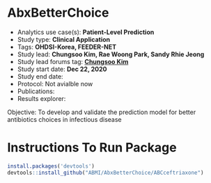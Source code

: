 AbxBetterChoice
======================

- Analytics use case(s): **Patient-Level Prediction**
- Study type: **Clinical Application**
- Tags: **OHDSI-Korea, FEEDER-NET**
- Study lead: **Chungsoo Kim, Rae Woong Park, Sandy Rhie Jeong**
- Study lead forums tag: **[Chungsoo Kim](https://forums.ohdsi.org/u/Chungsoo_Kim)**
- Study start date: **Dec 22, 2020**
- Study end date: 
- Protocol: Not avialble now
- Publications: 
- Results explorer: 

Objective: To develop and validate the prediction model for better antibiotics choices in infectious disease

Instructions To Run Package
===================
```r
install.packages('devtools')
devtools::install_github("ABMI/AbxBetterChoice/ABCceftriaxone")

```